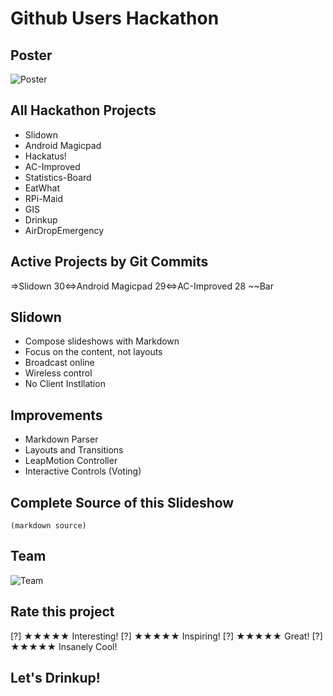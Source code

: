 <!---
style: slide;
animation: slide
-->

# Github Users Hackathon
## Poster ##
![Poster](http://drinkup.in/hit-201304/drinkup_em.svg)

## All Hackathon Projects
- Slidown
- Android Magicpad
- Hackatus!
- AC-Improved
- Statistics-Board
- EatWhat
- RPi-Maid
- GIS
- Drinkup
- AirDropEmergency

## Active Projects by Git Commits
=>Slidown 30<=>Android Magicpad 29<=>AC-Improved 28 ~~Bar

## Slidown
- Compose slideshows with Markdown
- Focus on the content, not layouts
- Broadcast online
- Wireless control
- No Client Instllation

## Improvements
- Markdown Parser
- Layouts and Transitions
- LeapMotion Controller
- Interactive Controls (Voting)

## Complete Source of this Slideshow
```
(markdown source)
```

## Team
![Team](http://slidown.getfiles.info/users/hf/team-slidown-1.jpg)

## Rate this project
[?] ★★★★★ Interesting!
[?] ★★★★★ Inspiring!
[?] ★★★★★ Great!
[?] ★★★★★ Insanely Cool!

## Let's Drinkup!
